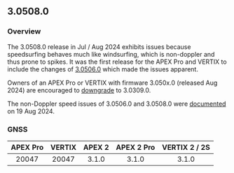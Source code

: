 ## 3.0508.0

### Overview

The 3.0508.0 release in Jul / Aug 2024 exhibits issues because speedsurfing behaves much like windsurfing, which is non-doppler and thus prone to spikes. It was the first release for the APEX Pro and VERTIX to include the changes of [3.0506.0](../3.0506.0/README.md) which made the issues apparent.

Owners of an APEX Pro or VERTIX with firmware 3.050x.0 (released Aug 2024) are encouraged to [downgrade](../downgrade.md) to 3.0309.0.

The non-Doppler speed issues of 3.0506.0 and 3.0508.0 were [documented](../../doppler/README.md) on 19 Aug 2024.



### GNSS

| APEX Pro | VERTIX | APEX 2 | APEX 2 Pro | VERTIX 2 / 2S |
| :------: | :----: | :----: | :--------: | :-----------: |
|  20047   | 20047  | 3.1.0  |   3.1.0    |     3.1.0     |

